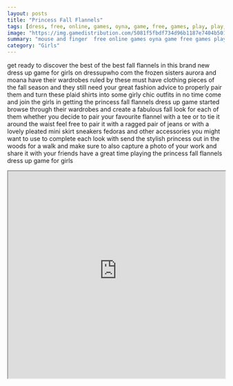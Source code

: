 ```yaml
---
layout: posts
title: "Princess Fall Flannels"
tags: [dress, free, online, games, oyna, game, free, games, play, play, games]
image: "https://img.gamedistribution.com/5081f5fbdf734d96b1187e7404b501ac.jpg"
summary: "mouse and finger  free online games oyna game free games play play games"
category: "Girls"
---
```


get ready to discover the best of the best fall flannels in this brand new dress up game for girls on dressupwho com the frozen sisters aurora and moana have their wardrobes ruled by these must have clothing pieces of the fall season and they still need your great fashion advice to properly pair them and turn these plaid shirts into some girly chic outfits in no time come and join the girls in getting the princess fall flannels dress up game started browse through their wardrobes and create a fabulous fall look for each of them whether you decide to pair your favourite flannel with a tee or to tie it around the waist feel free to pair it with a ragged pair of jeans or with a lovely pleated mini skirt sneakers fedoras and other accessories you might want to use to complete each look with send the stylish princess out in the woods for a walk and make sure to also capture a photo of your work and share it with your friends have a great time playing the princess fall flannels dress up game for girls

<iframe width="100%" height="480px;" src="https://html5.gamedistribution.com/5081f5fbdf734d96b1187e7404b501ac/"></iframe>